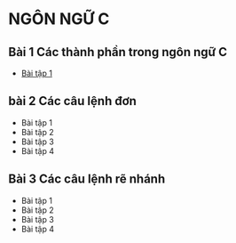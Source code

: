 # NGÔN NGỮ C
## Bài 1 Các thành phần trong ngôn ngữ C
- [Bài tập 1](jdoodle.com/ia/B63)
## bài 2 Các câu lệnh đơn 
- Bài tập 1
- Bài tập 2
- Bài tập 3
- Bài tập 4
## Bài 3 Các câu lệnh rẽ nhánh 
- Bài tập 1
- Bài tập 2 
- Bài tập 3
- Bài tập 4
